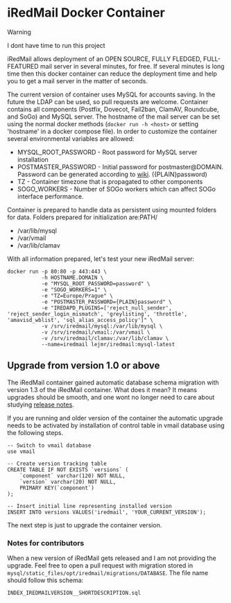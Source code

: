 # iRedMail Docker Container #

> [!WARNING]  
> I dont have time to run this project


iRedMail allows deployment of an OPEN SOURCE, FULLY FLEDGED, FULL-FEATURED mail server in several minutes, for free. If several minutes is long time then this docker container can reduce the deployment time and help you to get a mail server in the matter of seconds.

The current version of container uses MySQL for accounts saving. In the future the LDAP can be used, so pull requests are welcome. Container contains all components (Postfix, Dovecot, Fail2ban, ClamAV, Roundcube, and SoGo) and MySQL server. The hostname of the mail server can be set using the normal docker methods (```docker run -h <host>``` or setting 'hostname' in a docker compose file). In order to customize the container several environmental variables are allowed:

  * MYSQL_ROOT_PASSWORD - Root password for MySQL server installation
  * POSTMASTER_PASSWORD - Initial password for postmaster@DOMAIN. Password can be generated according to [wiki](http://www.iredmail.org/docs/reset.user.password.html). ({PLAIN}password)
  * TZ - Container timezone that is propagated to other components
  * SOGO_WORKERS - Number of SOGo workers which can affect SOGo interface performance.

Container is prepared to handle data as persistent using mounted folders for data. Folders prepared for initialization are:PATH/

 * /var/lib/mysql
 * /var/vmail
 * /var/lib/clamav

With all information prepared, let's test your new iRedMail server:

```
docker run -p 80:80 -p 443:443 \
           -h HOSTNAME.DOMAIN \
           -e "MYSQL_ROOT_PASSWORD=password" \
           -e "SOGO_WORKERS=1" \
           -e "TZ=Europe/Prague" \
           -e "POSTMASTER_PASSWORD={PLAIN}password" \
           -e "IREDAPD_PLUGINS=['reject_null_sender', 'reject_sender_login_mismatch', 'greylisting', 'throttle', 'amavisd_wblist', 'sql_alias_access_policy']" \
           -v /srv/iredmail/mysql:/var/lib/mysql \
           -v /srv/iredmail/vmail:/var/vmail \
           -v /srv/iredmail/clamav:/var/lib/clamav \
           --name=iredmail lejmr/iredmail:mysql-latest

```

## Upgrade from version 1.0 or above

The iRedMail container gained automatic database schema migration with version 1.3 of the iRedMail container. What does it mean? It means upgrades should be smooth, and one wont no longer need to care about studying [release notes](https://docs.iredmail.org/iredmail.releases.html). 

If you are running and older version of the container the automatic upgrade needs to be activated by installation of control table in vmail database using the following steps.

```
-- Switch to vmail database
use vmail

-- Create version tracking table
CREATE TABLE IF NOT EXISTS `versions` (
    `component` varchar(120) NOT NULL,
    `version` varchar(20) NOT NULL,
    PRIMARY KEY(`component`)
);

-- Insert initial line representing installed version
INSERT INTO versions VALUES('iredmail', 'YOUR_CURRENT_VERSION');
```

The next step is just to upgrade the container version.

### Notes for contributors

When a new version of iRedMail gets released and I am not providing the upgrade. Feel free to open a pull request with migration stored in `mysql/static_files/opt/iredmail/migrations/DATABASE`. The file name should follow this schema:

```INDEX_IREDMAILVERSION__SHORTDESCRIPTION.sql```
